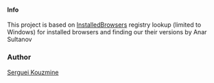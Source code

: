 #### Info 

This project is based on [InstalledBrowsers](https://github.com/AnarSultanov/InstalledBrowsers) registry lookup (limited to Windows) for installed browsers and finding our their versions by Anar Sultanov

### Author
[Serguei Kouzmine](kouzmine_serguei@yahoo.com)

